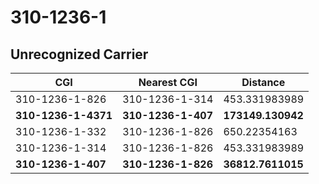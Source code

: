 # 310-1236-1
## Unrecognized Carrier


| CGI | Nearest CGI | Distance |
|-----|-------------|----------|
| 310-1236-1-826 | 310-1236-1-314 | 453.331983989 |
| **310-1236-1-4371** | **310-1236-1-407** | **173149.130942** |
| 310-1236-1-332 | 310-1236-1-826 | 650.22354163 |
| 310-1236-1-314 | 310-1236-1-826 | 453.331983989 |
| **310-1236-1-407** | **310-1236-1-826** | **36812.7611015** |
